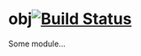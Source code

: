 # obj[![Build Status](https://secure.travis-ci.org/simonfan/obj.png?branch=master)](http://travis-ci.org/simonfan/obj)

Some module...
